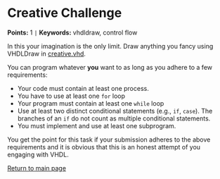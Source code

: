 
# Creative Challenge
**Points:** 1 ` | ` **Keywords:** vhdldraw, control flow

In this your imagination is the only limit. Draw anything you fancy using VHDLDraw in [creative.vhd](src/creative.vhd).

You can program whatever **you** want to as long as you adhere to a few requirements:

- Your code must contain at least one process.
- You have to use at least one `for` loop
- Your program must contain at least one `while` loop
- Use at least two distinct conditional statements (e.g., `if`, `case`). The branches of an `if` do not count as multiple conditional statements.
- You must implement and use at least one subprogram.

You get the point for this task if your submission adheres to the above requirements and it is obvious that this is an honest attempt of you engaging with VHDL.

[Return to main page](../../readme.md)

